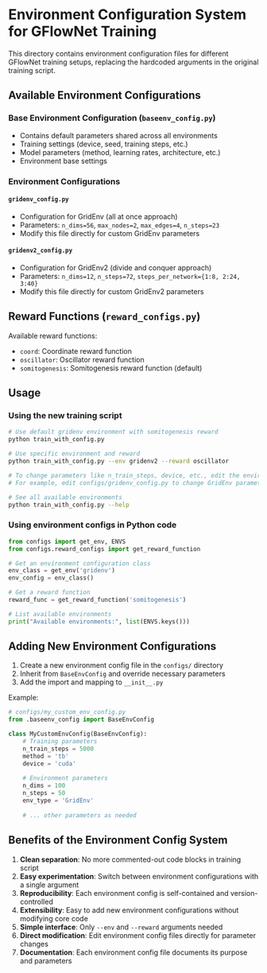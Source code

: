 # Environment Configuration System for GFlowNet Training

This directory contains environment configuration files for different GFlowNet training setups, replacing the hardcoded arguments in the original training script.

## Available Environment Configurations

### Base Environment Configuration (`baseenv_config.py`)
- Contains default parameters shared across all environments
- Training settings (device, seed, training steps, etc.)
- Model parameters (method, learning rates, architecture, etc.)
- Environment base settings

### Environment Configurations

#### `gridenv_config.py` 
- Configuration for GridEnv (all at once approach)
- Parameters: `n_dims=56`, `max_nodes=2`, `max_edges=4`, `n_steps=23`
- Modify this file directly for custom GridEnv parameters

#### `gridenv2_config.py`
- Configuration for GridEnv2 (divide and conquer approach)
- Parameters: `n_dims=12`, `n_steps=72`, `steps_per_network={1:8, 2:24, 3:40}`
- Modify this file directly for custom GridEnv2 parameters

## Reward Functions (`reward_configs.py`)

Available reward functions:
- `coord`: Coordinate reward function
- `oscillator`: Oscillator reward function  
- `somitogenesis`: Somitogenesis reward function (default)

## Usage

### Using the new training script

```bash
# Use default gridenv environment with somitogenesis reward
python train_with_config.py

# Use specific environment and reward
python train_with_config.py --env gridenv2 --reward oscillator

# To change parameters like n_train_steps, device, etc., edit the environment config files directly
# For example, edit configs/gridenv_config.py to change GridEnv parameters

# See all available environments
python train_with_config.py --help
```

### Using environment configs in Python code

```python
from configs import get_env, ENVS
from configs.reward_configs import get_reward_function

# Get an environment configuration class
env_class = get_env('gridenv')
env_config = env_class()

# Get a reward function
reward_func = get_reward_function('somitogenesis')

# List available environments
print("Available environments:", list(ENVS.keys()))
```

## Adding New Environment Configurations

1. Create a new environment config file in the `configs/` directory
2. Inherit from `BaseEnvConfig` and override necessary parameters
3. Add the import and mapping to `__init__.py`

Example:
```python
# configs/my_custom_env_config.py
from .baseenv_config import BaseEnvConfig

class MyCustomEnvConfig(BaseEnvConfig):
    # Training parameters
    n_train_steps = 5000
    method = 'tb'
    device = 'cuda'
    
    # Environment parameters  
    n_dims = 100
    n_steps = 50
    env_type = 'GridEnv'
    
    # ... other parameters as needed
```

## Benefits of the Environment Config System

1. **Clean separation**: No more commented-out code blocks in training script
2. **Easy experimentation**: Switch between environment configurations with a single argument
3. **Reproducibility**: Each environment config is self-contained and version-controlled
4. **Extensibility**: Easy to add new environment configurations without modifying core code
5. **Simple interface**: Only `--env` and `--reward` arguments needed
6. **Direct modification**: Edit environment config files directly for parameter changes
7. **Documentation**: Each environment config file documents its purpose and parameters 
